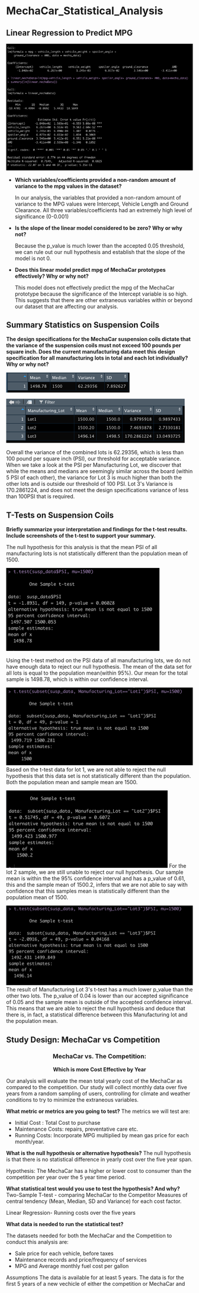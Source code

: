 # MechaCar_Statistical_Analysis

## Linear Regression to Predict MPG

<img src="images/Deliverable1_Img.png"> </img>

- **Which variables/coefficients provided a non-random amount of variance to the mpg values in the dataset?**

    In our analysis, the variables that provided a non-random amount of variance to the MPG values were Intercept, Vehicle Length and Ground Clearance. All three variables/coefficients had an extremely high level of significance (0-0.001)

- **Is the slope of the linear model considered to be zero? Why or why not?**
    
    Because the p_value is much lower than the accepted 0.05 threshold, we can rule out our null hypothesis and establish that the slope of the model is not 0.


- **Does this linear model predict mpg of MechaCar prototypes effectively? Why or why not?**

    This model does not effectively predict the mpg of the MechaCar prototype because the significance of the Intercept variable is so high. This suggests that there are other extraneous variables within or beyond our dataset that are affecting our analysis.

## Summary Statistics on Suspension Coils ##

**The design specifications for the MechaCar suspension coils dictate that the variance of the suspension coils must not exceed 100 pounds per square inch. Does the current manufacturing data meet this design specification for all manufacturing lots in total and each lot individually? Why or why not?**


<img src="images/total_summary.png"></img>

<img src="images/Manufacturing_Lots.png"></img>

Overall the variance of the combined lots is 62.29356, which is less than 100 pound per square inch (PSI), our threshold for acceptable variance. When we take a look at the PSI per Manufacturing Lot, we discover that while the means and medians are seemingly similar across the board (within 5 PSI of each other), the variance for Lot 3 is much higher than both the other lots and is outside our threshold of 100 PSI. Lot 3's Variance is 170.2861224, and does not meet the design specifications variance of less than 100PSI that is required.

## T-Tests on Suspension Coils

**Briefly summarize your interpretation and findings for the t-test results. Include screenshots of the t-test to support your summary.**

The null hypothesis for this analysis is that the mean PSI of all manufacturing lots is not statistically different than the population mean of 1500. 

<img src="images/ttest_total.png"></img>

Using the t-test method on the PSI data of all manufacturing lots, we do not have enough data to reject our null hypothesis. The mean of the data set for all lots is equal to the population mean(within 95%). Our mean for the total sample is 1498.78, which is within our confidence interval.

<img src="images/Del3_Lot1.png"></img>
Based on the t-test data for lot 1, we are not able to reject the null hypothesis that this data set is not statistically different than the population. Both the population mean and sample mean are 1500.

<img src="images/Del3_Lot2.png"></img>
For the lot 2 sample, we are still unable to reject our null hypothesis. Our sample mean is within the the 95% confidence interval and has a p_value of 0.61, this and the sample mean of 1500.2, infers that we are not able to say with confidence that this samples mean is statistically different than the population mean of 1500.

<img src="images/del3_lot3.png"></img>
The result of Manufacturing Lot 3's t-test has a much lower p_value than the other two lots. The p_value of 0.04 is lower than our accepted significance of 0.05 and the sample mean is outside of the accepted confidence interval. This means that we are able to reject the null hypothesis and deduce that there is, in fact, a statistical difference between this Manufacturing lot and the population mean.

## Study Design: MechaCar vs Competition

### <center> MechaCar vs. The Competition: </center>
<center> <b>Which is more Cost Effective by Year</b> </center>

Our analysis will evaluate the mean total yearly cost of the MechaCar as compared to the competition. Our study will collect monthly data over five years from a random sampling of users, controlling for climate and weather conditions to try to minimize the extraneous variables.

**What metric or metrics are you going to test?**
The metrics we will test are:
- Initial Cost : Total Cost to purchase 
- Maintenance Costs: repairs, preventative care etc.
- Running Costs: Incorporate MPG multiplied by mean gas price for each month/year.

**What is the null hypothesis or alternative hypothesis?**
The null hypothesis is that there is no statistical difference in yearly cost over the five year span. 

Hypothesis: The MechaCar has a higher or lower cost to consumer than the competition per year over the 5 year time period.

**What statistical test would you use to test the hypothesis? And why?**
Two-Sample T-test - comparing MechaCar to the Competitor
Measures of central tendency (Mean, Median, SD and Variance) for each cost factor.

Linear Regression- Running costs over the five years

**What data is needed to run the statistical test?**

The datasets needed for both the MechaCar and the Competition to conduct this analysis are:
- Sale price for each vehicle, before taxes
- Maintenance records and price/frequency of services
- MPG and Average monthly fuel cost per gallon


Assumptions
The data is available for at least 5 years. The data is for the first 5 years of a new vechicle of either the competition or MechaCar and 